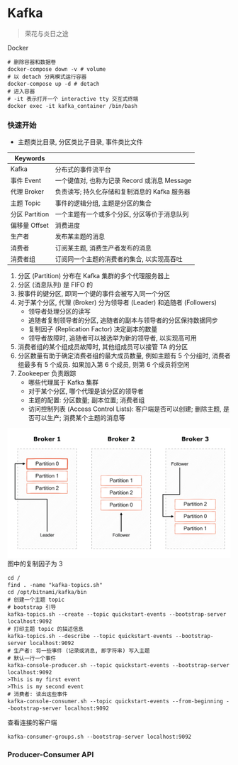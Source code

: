 # Kafka

> 荣花与炎日之途

Docker

```shell
# 删除容器和数据卷
docker-compose down -v # volume
# 以 detach 分离模式运行容器
docker-compose up -d # detach
# 进入容器
# -it 表示打开一个 interactive tty 交互式终端
docker exec -it kafka_container /bin/bash
```

### 快速开始

- 主题类比目录, 分区类比子目录, 事件类比文件

| Keywords       |                                               |
| -------------- | --------------------------------------------- |
| Kafka          | 分布式的事件流平台                            |
| 事件 Event     | 一个键值对, 也称为记录 Record 或消息 Message  |
| 代理 Broker    | 负责读写; 持久化存储和复制消息的 Kafka 服务器 |
| 主题 Topic     | 事件的逻辑分组, 主题是分区的集合              |
| 分区 Partition | 一个主题有一个或多个分区, 分区等价于消息队列  |
| 偏移量 Offset  | 消费进度                                      |
| 生产者         | 发布某主题的消息                              |
| 消费者         | 订阅某主题, 消费生产者发布的消息              |
| 消费者组       | 订阅同一个主题的消费者的集合, 以实现高吞吐    |

1. 分区 (Partition) 分布在 Kafka 集群的多个代理服务器上
2. 分区 (消息队列) 是 FIFO 的
3. 按事件的键分区, 即同一个键的事件会被写入同一个分区
4. 对于某个分区, 代理 (Broker) 分为领导者 (Leader) 和追随者 (Followers)
   - 领导者处理分区的读写
   - 追随者复制领导者的分区, 追随者的副本与领导者的分区保持数据同步
   - 复制因子 (Replication Factor) 决定副本的数量
   - 领导者故障时, 追随者可以被选举为新的领导者, 以实现高可用
5. 消费者组的某个组成员故障时, 其他组成员可以接管 TA 的分区
6. 分区数量有助于确定消费者组的最大成员数量, 例如主题有 5 个分组时, 消费者组最多有 5 个成员. 如果加入第 6 个成员, 则第 6 个成员将空闲
7. Zookeeper 负责跟踪
   - 哪些代理属于 Kafka 集群
   - 对于某个分区, 哪个代理是该分区的领导者
   - 主题的配置: 分区数量; 副本位置; 消费者组
   - 访问控制列表 (Access Control Lists): 客户端是否可以创建; 删除主题, 是否可以生产; 消费某个主题的消息等

![leader_followers](./assets/leader_followers.png) 图中的复制因子为 3

```shell
cd /
find . -name "kafka-topics.sh"
cd /opt/bitnami/kafka/bin
# 创建一个主题 topic
# bootstrap 引导
kafka-topics.sh --create --topic quickstart-events --bootstrap-server localhost:9092
# 打印主题 topic 的描述信息
kafka-topics.sh --describe --topic quickstart-events --bootstrap-server localhost:9092
# 生产者: 将一些事件 (记录或消息, 即字符串) 写入主题
# 默认一行一个事件
kafka-console-producer.sh --topic quickstart-events --bootstrap-server localhost:9092
>This is my first event
>This is my second event
# 消费者: 读出这些事件
kafka-console-consumer.sh --topic quickstart-events --from-beginning --bootstrap-server localhost:9092
```

查看连接的客户端

```shell
kafka-consumer-groups.sh --bootstrap-server localhost:9092
```

### Producer-Consumer API
